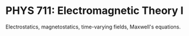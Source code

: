 # PHYS 711: Electromagnetic Theory I

Electrostatics, magnetostatics, time-varying fields, Maxwell's equations.